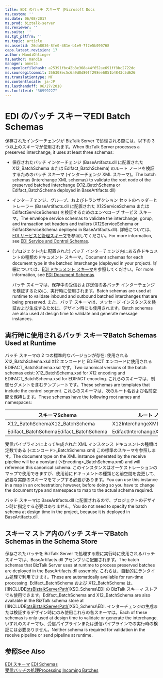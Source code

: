 ```yaml
---
title: EDI のバッチ スキーマ |Microsoft Docs
ms.custom: ''
ms.date: 06/08/2017
ms.prod: biztalk-server
ms.reviewer: ''
ms.suite: ''
ms.tgt_pltfrm: ''
ms.topic: article
ms.assetid: 26da8036-8fe0-481e-b1e9-7f2e5b090768
caps.latest.revision: 17
author: MandiOhlinger
ms.author: mandia
manager: anneta
ms.openlocfilehash: a25391fbc42b8e368a44f652ae691ff8bc2722dc
ms.sourcegitcommit: 266308ec5c6a9d8d80ff298ee6051b4843c5d626
ms.translationtype: MT
ms.contentlocale: ja-JP
ms.lasthandoff: 06/27/2018
ms.locfileid: "36999227"
---
```

# <a name="edi-batch-schemas"></a><span data-ttu-id="53ff1-102">EDI のバッチ スキーマ</span><span class="sxs-lookup"><span data-stu-id="53ff1-102">EDI Batch Schemas</span></span>
<span data-ttu-id="53ff1-103">保存されたインターチェンジが BizTalk Server で処理される際には、以下の 3 つ以上のスキーマが使用されます。</span><span class="sxs-lookup"><span data-stu-id="53ff1-103">When BizTalk Server processes a preserved interchange, it uses at least three schemas:</span></span>  

- <span data-ttu-id="53ff1-104">保存されたバッチ インターチェンジ (BaseArtifacts.dll に配置された X12_BatchSchema または Edifact_BatchSchema) のルート ノードを検証するためのバッチ スキーマ (インターチェンジ XML スキーマ)。</span><span class="sxs-lookup"><span data-stu-id="53ff1-104">The batch schemas (Interchange XML schemas) to validate the root node of the preserved batched interchange (X12_BatchSchema or Edifact_BatchSchema deployed in BaseArtifacts.dll)</span></span>  

- <span data-ttu-id="53ff1-105">インターチェンジ、グループ、およびトランザクション セットのヘッダーとトレーラー (BaseArtifacts.dll に配置された X12ServiceSchema または EdifactServiceSchema) を検証するためのエンベロープ サービス スキーマ。</span><span class="sxs-lookup"><span data-stu-id="53ff1-105">The envelope service schemas to validate the interchange, gorup, and transaction set headers and trailers (X12ServiceSchema or EdifactServiceSchema deployed in BaseArtifacts.dll).</span></span> <span data-ttu-id="53ff1-106">詳細については、[EDI サービスと管理スキーマ](../core/edi-service-and-control-schemas.md)を参照してください。</span><span class="sxs-lookup"><span data-stu-id="53ff1-106">For more information, see [EDI Service and Control Schemas](../core/edi-service-and-control-schemas.md).</span></span>  

- <span data-ttu-id="53ff1-107">(プロジェクト内に配置された) バッチ インターチェンジ内にある各ドキュメントの種類のドキュメント スキーマ。</span><span class="sxs-lookup"><span data-stu-id="53ff1-107">Document schemas for each document type in the batched interchange (deployed in your project).</span></span> <span data-ttu-id="53ff1-108">詳細については、[EDI ドキュメント スキーマ](../core/edi-document-schemas.md)を参照してください。</span><span class="sxs-lookup"><span data-stu-id="53ff1-108">For more information, see [EDI Document Schemas](../core/edi-document-schemas.md).</span></span>  

  <span data-ttu-id="53ff1-109">バッチ スキーマは、保存中の受信および送信の各バッチ インターチェンジを検証するために、実行時に使用されます。</span><span class="sxs-lookup"><span data-stu-id="53ff1-109">Batch schemas are used at runtime to validate inbound and outbound batched interchanges that are being preserved.</span></span> <span data-ttu-id="53ff1-110">また、バッチ スキーマは、メッセージ インスタンスを検証および生成するために、デザイン時にも使用されます。</span><span class="sxs-lookup"><span data-stu-id="53ff1-110">Batch schemas are also used at design time to validate and generate message instances.</span></span>  

## <a name="batch-schemas-used-at-runtime"></a><span data-ttu-id="53ff1-111">実行時に使用されるバッチ スキーマ</span><span class="sxs-lookup"><span data-stu-id="53ff1-111">Batch Schemas Used at Runtime</span></span>  
 <span data-ttu-id="53ff1-112">バッチ スキーマの 2 つの標準的なバージョンが存在: 使用される X12_BatchSchema.xsd X12 エンコードと EDIFACT エンコードに使用される EDIFACT_BatchSchema.xsd です。</span><span class="sxs-lookup"><span data-stu-id="53ff1-112">Two canonical versions of the batch schemas exist: X12_BatchSchema.xsd for X12 encoding and EDIFACT_BatchSchema.xsd for EDIFACT encoding.</span></span> <span data-ttu-id="53ff1-113">これらのスキーマは、制御セグメントを含むテンプレートです。</span><span class="sxs-lookup"><span data-stu-id="53ff1-113">These schemas are templates that include the control segment.</span></span> <span data-ttu-id="53ff1-114">これらのスキーマは、次のルート名および名前空間を保持します。</span><span class="sxs-lookup"><span data-stu-id="53ff1-114">These schemas have the following root names and namespaces:</span></span>  


|       <span data-ttu-id="53ff1-115">スキーマ</span><span class="sxs-lookup"><span data-stu-id="53ff1-115">Schema</span></span>        |       <span data-ttu-id="53ff1-116">ルート ノード</span><span class="sxs-lookup"><span data-stu-id="53ff1-116">Root Node</span></span>       |                    <span data-ttu-id="53ff1-117">Namespace</span><span class="sxs-lookup"><span data-stu-id="53ff1-117">Namespace</span></span>                     |
|---------------------|-----------------------|--------------------------------------------------|
|   <span data-ttu-id="53ff1-118">X12_BatchSchema</span><span class="sxs-lookup"><span data-stu-id="53ff1-118">X12_BatchSchema</span></span>   |   <span data-ttu-id="53ff1-119">X12InterchangeXML</span><span class="sxs-lookup"><span data-stu-id="53ff1-119">X12InterchangeXML</span></span>   | http://schemas.microsoft.com/Edi/X12_BatchSchema |
| <span data-ttu-id="53ff1-120">Edifact_BatchSchema</span><span class="sxs-lookup"><span data-stu-id="53ff1-120">Edifact_BatchSchema</span></span> | <span data-ttu-id="53ff1-121">EdifactInterchangeXML</span><span class="sxs-lookup"><span data-stu-id="53ff1-121">EdifactInterchangeXML</span></span> |     http://schemas.microsoft.com/Edi/Edifact     |

 <span data-ttu-id="53ff1-122">受信パイプラインによって生成された XML インスタンス ドキュメントの種類は定数である (\<エンコード\>_BatchSchema.xml) この標準のスキーマを参照します。</span><span class="sxs-lookup"><span data-stu-id="53ff1-122">The document type on the XML instance generated by the receive pipeline will be a constant (\<Encoding\>_BatchSchema.xml) and will reference this canonical schema.</span></span> <span data-ttu-id="53ff1-123">このインスタンスはオーケストレーションのマップで使用できますが、使用前にドキュメントの種類と名前空間を変更して、必要な実際のスキーマをマップする必要があります。</span><span class="sxs-lookup"><span data-stu-id="53ff1-123">You can use this instance in a map in an orchestration; however, before doing so you have to change the document type and namespace to map to the actual schema required.</span></span>  

 <span data-ttu-id="53ff1-124">バッチ スキーマは BaseArtifacts.dll に配置されるので、プロジェクトのデザイン時に指定する必要はありません。</span><span class="sxs-lookup"><span data-stu-id="53ff1-124">You do not need to specify the batch schema at design time in the project, because it is deployed in BaseArtifacts.dll.</span></span>  

## <a name="batch-schemas-in-the-schema-store"></a><span data-ttu-id="53ff1-125">スキーマ ストア内のバッチ スキーマ</span><span class="sxs-lookup"><span data-stu-id="53ff1-125">Batch Schemas in the Schema Store</span></span>  
 <span data-ttu-id="53ff1-126">保存されたバッチを BizTalk Server で処理する際に実行時に使用されるバッチ スキーマは、BaseArtifacts.dll アセンブリに配置されます。</span><span class="sxs-lookup"><span data-stu-id="53ff1-126">The batch schemas that BizTalk Server uses at runtime to process preserved batches are deployed in the BaseArtifacts.dll assembly.</span></span> <span data-ttu-id="53ff1-127">これらは、自動的にランタイム処理で利用できます。</span><span class="sxs-lookup"><span data-stu-id="53ff1-127">These are automatically available for run-time processing.</span></span> <span data-ttu-id="53ff1-128">Edifact_BatchSchema および X12_BatchSchema は、[!INCLUDE[btsBiztalkServerPath](../includes/btsbiztalkserverpath-md.md)]XSD_Schema\EDI の BizTalk スキーマ ストアでも使用できます。</span><span class="sxs-lookup"><span data-stu-id="53ff1-128">Edifact_BatchSchema and X12_BatchSchema are also available in the BizTalk schema store at [!INCLUDE[btsBiztalkServerPath](../includes/btsbiztalkserverpath-md.md)]XSD_Schema\EDI.</span></span> <span data-ttu-id="53ff1-129">インターチェンジの生成または検証するデザイン時にのみ使用これらの各スキーマは。</span><span class="sxs-lookup"><span data-stu-id="53ff1-129">Each of these schemas is only used at design time to validate or generate the interchange.</span></span> <span data-ttu-id="53ff1-130">いずれのスキーマも、受信パイプラインまたは送信パイプラインでの実行時の検証には必要ありません。</span><span class="sxs-lookup"><span data-stu-id="53ff1-130">Neither schema is required for validation in the receive pipeline or send pipeline at runtime.</span></span>  

## <a name="see-also"></a><span data-ttu-id="53ff1-131">参照</span><span class="sxs-lookup"><span data-stu-id="53ff1-131">See Also</span></span>  
 <span data-ttu-id="53ff1-132">[EDI スキーマ](../core/edi-schemas.md) </span><span class="sxs-lookup"><span data-stu-id="53ff1-132">[EDI Schemas](../core/edi-schemas.md) </span></span>  
 [<span data-ttu-id="53ff1-133">受信バッチの処理</span><span class="sxs-lookup"><span data-stu-id="53ff1-133">Processing Incoming Batches</span></span>](../core/processing-incoming-batches.md)